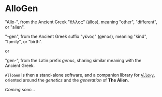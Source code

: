 # AlloGen

"Allo-", from the Ancient Greek "ἄλλος" (állos), meaning "other", "different", or "alien".

"-gen", from the Ancient Greek suffix "γένος" (genos), meaning "kind", "family", or "birth".

or 

"gen-", from the Latin prefix *genus*, sharing similar meaning with the Ancient Greek.

`AlloGen` is then a stand-alone software, and a companion library for [`AlloPy`](https://github.com/kr4g/AlloPy.git), oriented around the *genetics* and the *generation* of **The Alien**.

*Coming soon...*
